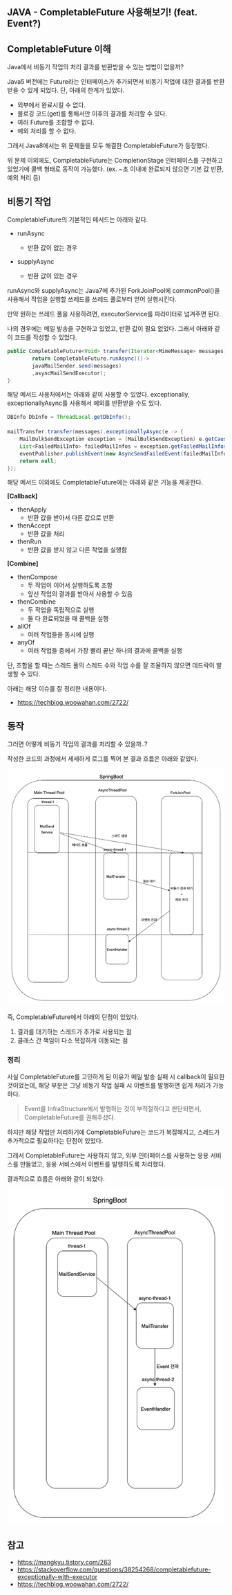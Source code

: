 ## JAVA - CompletableFuture 사용해보기! (feat. Event?)

## CompletableFuture 이해

Java에서 비동기 작업의 처리 결과를 반환받을 수 있는 방법이 없을까?

Java5 버전에는 Future라는 인터페이스가 추가되면서 비동기 작업에 대한 결과를 반환 받을 수 있게 되었다. 단, 아래의 한계가 있었다.
- 외부에서 완료시킬 수 없다.
- 블로깅 코드(get)를 통해서만 이후의 결과를 처리할 수 있다.
- 여러 Future를 조합할 수 없다.
- 예외 처리를 할 수 없다.

그래서 Java8에서는 위 문제들을 모두 해결한 CompletableFuture가 등장했다.

위 문제 이외에도, CompletableFuture는 CompletionStage 인터페이스를 구현하고 있었기에 콜백 형태로 동작이 가능했다. (ex. ~초 이내에 완료되지 않으면 기본 값 반환, 예외 처리 등)

## 비동기 작업

CompletableFuture의 기본적인 메서드는 아래와 같다.
- runAsync
  - 반환 값이 없는 경우

- supplyAsync
  - 반환 값이 있는 경우

runAsync와 supplyAsync는 Java7에 추가된 ForkJoinPool에 commonPool()을 사용해서 작업을 실행할 쓰레드를 쓰레드 풀로부터 얻어 실행시킨다.

만약 원하는 쓰레드 풀을 사용하려면, executorService를 파라미터로 넘겨주면 된다.

나의 경우에는 메일 발송을 구현하고 있었고, 반환 값이 필요 없었다. 그래서 아래와 같이 코드를 작성할 수 있었다.

```java
public CompletableFuture<Void> transfer(Iterator<MimeMessage> messages){
        return CompletableFuture.runAsync(()->
        javaMailSender.send(messages)
        ,asyncMailSendExecutor);
}
```

해당 메서드 사용처에서는 아래와 같이 사용할 수 있었다. exceptionally, exceptionallyAsync를 사용해서 예외를 반환받을 수도 있다.

```java
DBInfo DbInfo = ThreadLocal.getDbInfo();

mailTransfer.transfer(messages).exceptionallyAsync(e -> {
    MailBulkSendException exception = (MailBulkSendException) e.getCause();
    List<FailedMailInfo> failedMailInfos = exception.getFailedMailInfos();
    eventPublisher.publishEvent(new AsyncSendFailedEvent(failedMailInfos, DbInfo, exception.getMessage()));
    return null;
});
```

해당 메서드 이외에도 CompletableFuture에는 아래와 같은 기능을 제공한다.

**[Callback]**
- thenApply
  - 반환 값을 받아서 다른 값으로 반환
- thenAccept
  - 반환 값을 처리
- thenRun
  - 반환 값을 받지 않고 다른 작업을 실행함

**[Combine]**
- thenCompose
    - 두 작업이 이어서 실행하도록 조합
    - 앞선 작업의 결과를 받아서 사용할 수 있음
- thenCombine
    - 두 작업을 독립적으로 실행
    - 둘 다 완료되었을 때 콜백을 실행
- allOf
  - 여러 작업들을 동시에 실행
- anyOf
  - 여러 작업들 중에서 가장 빨리 끝난 하나의 결과에 콜백을 실행

단, 조합을 할 때는 스레드 풀의 스레드 수와 작업 수를 잘 조율하지 않으면 데드락이 발생할 수 있다.

아래는 해당 이슈를 잘 정리한 내용이다.
- https://techblog.woowahan.com/2722/

## 동작

그러면 어떻게 비동기 작업의 결과를 처리할 수 있을까..?

작성한 코드의 과정에서 세세하게 로그를 찍어 본 결과 흐름은 아래와 같았다.

![img_2.png](img_2.png)

즉, CompletableFuture에서 아래의 단점이 있었다.
1. 결과를 대기하는 스레드가 추가로 사용되는 점
2. 클래스 간 책임이 다소 복잡하게 이동되는 점

### 정리

사실 CompletableFuture를 고민하게 된 이유가 메일 발송 실패 시 callback이 필요한 것이었는데, 해당 부분은 그냥 비동기 작업 실패 시 이벤트를 발행하면 쉽게 처리가 가능하다.

> Event를 InfraStructure에서 발행하는 것이 부적절하다고 판단되면서, CompletableFuture를 권해주셨다.

하지만 해당 작업만 처리하기에 CompletableFuture는 코드가 복잡해지고, 스레드가 추가적으로 필요하다는 단점이 있었다.

그래서 CompletableFuture는 사용하지 않고, 외부 인터페이스를 사용하는 응용 서비스를 만들었고, 응용 서비스에서 이벤트를 발행하도록 처리했다.

결과적으로 흐름은 아래와 같이 되었다.

![img_3.png](img_3.png)

## 참고
- https://mangkyu.tistory.com/263
- https://stackoverflow.com/questions/38254268/completablefuture-exceptionally-with-executor
- https://techblog.woowahan.com/2722/

